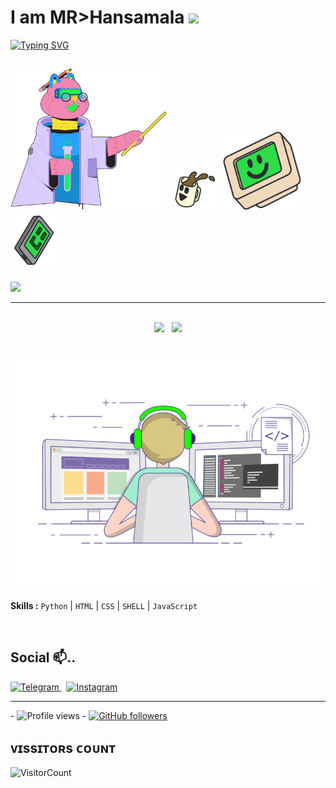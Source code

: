 #  I am MR>Hansamala  <img src="https://camo.githubusercontent.com/2c8b3670d933220ae3c023fa1d568682975cce3f10799d0d3ff5ecac394b4ee8/68747470733a2f2f6d656469612e67697068792e636f6d2f6d656469612f31326f75664342304d795a31476f2f67697068792e676966" width="50px">



[![Typing SVG](https://readme-typing-svg.herokuapp.com?color=%2336BCF7&lines=Hi++Iam+MR+Hansamala)](https://git.io/typing-svg) </div>


## <img src="gifs/wizard-cat.svg" width="250px">  <img src="gifs/coffee.svg" width="80px">  <img src="gifs/monitor.svg" width="125px">  <img src="gifs/phone.svg" width="75px"> 
<p>
    <a href="https://t.me/DOOZY_OFF" target="blank"><img src="https://img.shields.io/badge/@𝖣𝖩 𝖣𝖮𝖮𝖹𝖸-30302f?style=flat&logo=telegram" /></a>

___

 </br>

<div align="center">   
    <img src="https://github-readme-stats.vercel.app/api/top-langs/?username=mrhansamala&layout=compact&theme=react"/>
    &nbsp;
    <img height="165px" src="https://github-readme-stats.vercel.app/api?username=mrhansamala&count_private=true&show_icons=true&custom_title=Github%20Stats&hide=issues&theme=react"/>
</div>

<br>
 
  

 ​<img src="gifs/DOOZY 1.gif" alt="coding ?"> 
 
 ​<b>Skills :</b> <code>Python</code> | <code>HTML</code> | <code>CSS</code> | <code>SHELL</code> | <code>JavaScript</code>
  
  

  
 ​</div>
 
 
  
## Social 📫..


<a href="https://t.me/DOOZY_OFF">
<img alt="Telegram" 
src="https://img.shields.io/badge/Telegram-2CA5E0?style=for-the-badge&logo=telegram&logoColor=white">
    </a>
    &nbsp;
<a href="https://www.instagram.com/_dhananjaya.madhusanka">
<img alt="Instagram" 
src="https://img.shields.io/badge/Instagram-%23E4405F.svg?style=for-the-badge&logo=Instagram&logoColor=white">
    </a>
</div>






___
 


 
 ​-​ ![​Profile views​](https://gpvc.arturio.dev/mrhansamala) 
 ​-​ [![​GitHub followers​](https://img.shields.io/github/followers/mrhansamala.svg?style=social&label=Follow&maxAge=2592000)](https://github.com/mrhansamala?tab=followers) 








 
 ## ᴠɪssɪᴛᴏʀs ᴄᴏᴜɴᴛ
 ​![​VisitorCount​](https://profile-counter.glitch.me/{mrhansamala}/count.svg)

